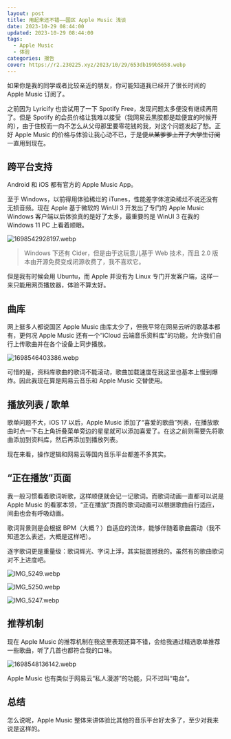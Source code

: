 ```yaml
---
layout: post
title: 用起来还不错——国区 Apple Music 浅谈
date: 2023-10-29 08:44:00
updated: 2023-10-29 08:44:00
tags: 
  - Apple Music
  - 体验
categories: 报告
cover: https://r2.230225.xyz/2023/10/29/653db199b5658.webp
---
```

如果你是我的同学或者比较亲近的朋友，你可能知道我已经开了很长时间的 Apple Music 订阅了。

<!-- more -->

之前因为 Lyricify 也尝试用了一下 Spotify Free，发现问题太多便没有继续再用了。但是 Spotify 的会员价格让我难以接受（我网易云黑胶都是趁便宜的时候开的），由于住校而一向不怎么从父母那里要零花钱的我，对这个问题发起了愁。正好 Apple Music 的价格与体验让我心动不已，于是便~~从某爹爹上开了大学生订阅~~一直用到现在。

## 跨平台支持

Android 和 iOS 都有官方的 Apple Music App。

至于 Windows，以前得用体验稀烂的 iTunes，性能差字体渲染稀烂不说还没有无损音频。现在 Apple 基于微软的 WinUI 3 开发出了专门的 Apple Music Windows 客户端以后体验真的是好了太多，最重要的是 WinUI 3 在我的 Windows 11 PC 上看着顺眼。

![1698542928197.webp](https://r2.230225.xyz/2023/10/29/653db555f15c6.webp)

> Windows 下还有 Cider，但是由于这玩意儿基于 Web 技术，而且 2.0 版本由开源免费变成闭源收费了，我不喜欢它。

但是我有时候会用 Ubuntu，而 Apple 并没有为 Linux 专门开发客户端，这样一来只能用网页播放器，体验不算太好。

## 曲库

网上挺多人都说国区 Apple Music 曲库太少了，但我平常在网易云听的歌基本都有，更何况 Apple Music 还有一个“iCloud 云端音乐资料库”的功能，允许我们自行上传歌曲并在各个设备上同步播放。

![1698546403386.webp](https://r2.230225.xyz/2023/10/29/653dc2e53c975.webp)

可惜的是，资料库歌曲的歌词不能滚动，歌曲加载速度在我这里也基本上慢到爆炸。因此我现在算是网易云音乐和 Apple Music 交替使用。

## 播放列表 / 歌单

歌单问题不大，iOS 17 以后，Apple Music 添加了“喜爱的歌曲”列表，在播放歌曲时点一下右上角折叠菜单旁边的星星就可以添加喜爱了。在这之前则需要先将歌曲添加到资料库，然后再添加到播放列表。

现在来看，操作逻辑和网易云等国内音乐平台都差不多其实。

## “正在播放”页面

我一般习惯看着歌词听歌，这样顺便就会记一记歌词。而歌词动画一直都可以说是 Apple Music 的看家本领，“正在播放”页面的歌词动画可以根据歌曲自行适应，间曲也会有呼吸动画。

歌词背景则是会根据 BPM（大概？）自适应的流体，能够伴随着歌曲震动（我不知道怎么表述，大概是这样吧）。

逐字歌词更是重量级：歌词辉光、字词上浮，其实挺震撼我的。虽然有的歌曲歌词对不上进度吧。

<div grid="~ cols-3" pb="4">

![IMG_5249.webp](https://r2.230225.xyz/2023/10/29/653dc79c41321.webp)

![IMG_5250.webp](https://r2.230225.xyz/2023/10/29/653dc79f8ef6b.webp)

![IMG_5247.webp](https://r2.230225.xyz/2023/10/29/653dc7b88928b.webp)

</div>

## 推荐机制

现在 Apple Music 的推荐机制在我这里表现还算不错，会给我通过精选歌单推荐一些歌曲，听了几首也都符合我的口味。

![1698548136142.webp](https://r2.230225.xyz/2023/10/29/653dc9aaab75c.webp)

Apple Music 也有类似于网易云“私人漫游”的功能，只不过叫“电台”。

## 总结

怎么说呢，Apple Music 整体来讲体验比其他的音乐平台好太多了，至少对我来说是这样的。
